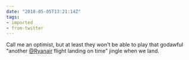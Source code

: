 ```yaml
---
date: "2018-05-05T13:21:14Z"
tags:
- imported
- from-twitter
---
```

Call me an optimist, but at least they won't be able to play that godawful "another [@Ryanair](/twitter/#/Ryanair) flight landing on time" jingle when we land.
